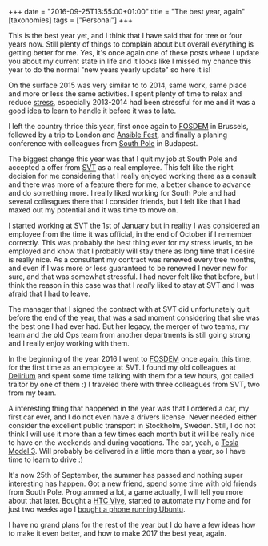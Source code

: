 +++
date = "2016-09-25T13:55:00+01:00"
title = "The best year, again"
[taxonomies]
tags = ["Personal"]
+++

This is the best year yet, and I think that I have said that for tree or four years now. Still plenty of things to complain about but overall everything is getting better for me. Yes, it's once again one of these posts where I update you about my current state in life and it looks like I missed my chance this year to do the normal "new years yearly update" so here it is!

On the surface 2015 was very similar to to 2014, same work, same place and more or less the same activities. I spent plenty of time to relax and reduce [stress](/2015/01/07/stress/), especially 2013-2014 had been stressful for me and it was a good idea to learn to handle it before it was to late.

I left the country thrice this year, first once again to [FOSDEM](https://fosdem.org) in Brussels, followed by a trip to London and [Ansible Fest](https://www.ansible.com/ansiblefest#), and finally a planing conference with colleagues from [South Pole](http://www.southpole.se) in Budapest.

The biggest change this year was that I quit my job at South Pole and accepted a offer from [SVT](https://www.svt.se) as a real employee. This felt like the right decision for me considering that I really enjoyed working there as a consult and there was more of a feature there for me, a better chance to advance and do something more. I really liked working for South Pole and had several colleagues there that I consider friends, but I felt like that I had maxed out my potential and it was time to move on.

I started working at SVT the 1st of January but in reality I was considered an employee from the time it was official, in the end of October if I remember correctly. This was probably the best thing ever for my stress levels, to be employed and know that I probably will stay there as long time that I desire is really nice. As a consultant my contract was renewed every tree months, and even if I was more or less guaranteed to be renewed I never new for sure, and that was somewhat stressful. I had never felt like that before, but I think the reason in this case was that I *really* liked to stay at SVT and I was afraid that I had to leave.

The manager that I signed the contract with at SVT did unfortunately quit before the end of the year, that was a sad moment considering that she was the best one I had ever had. But her legacy, the merger of two teams, my team and the old Ops team from another departments is still going strong and I really enjoy working with them.

In the beginning of the year 2016 I went to [FOSDEM](https://fosdem.org) once again, this time, for the first time as an employee at SVT. I found my old colleagues at [Delirium](http://www.delirium.be) and spent some time talking with them for a few hours, got called traitor by one of them :) I traveled there with three colleagues from SVT, two from my team.

A interesting thing that happened in the year was that I ordered a car, my first car ever, and I do not even have a drivers license. Never needed either consider the excellent public transport in Stockholm, Sweden. Still, I do not think I will use it more than a few times each month but it will be really nice to have on the weekends and during vacations. The car, yeah, a [Tesla Model 3](https://www.tesla.com/model3). Will probably be delivered in a little more than a year, so I have time to learn to drive :)

It's now 25th of September, the summer has passed and nothing super interesting has happen. Got a new friend, spend some time with old friends from South Pole. Programmed a lot, a game actually, I will tell you more about that later. Bought a [HTC Vive](https://www.vive.com), started to automate my home and for just two weeks ago I [bought a phone running Ubuntu](/2016/09/17/meizu-pro-5/).

I have no grand plans for the rest of the year but I do have a few ideas how to make it even better, and how to make 2017 the best year, again.
